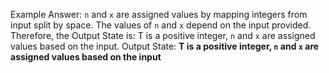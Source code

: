 Example Answer: 
`n` and `x` are assigned values by mapping integers from input split by space. The values of `n` and `x` depend on the input provided. Therefore, the Output State is: T is a positive integer, `n` and `x` are assigned values based on the input.
Output State: **T is a positive integer, `n` and `x` are assigned values based on the input**